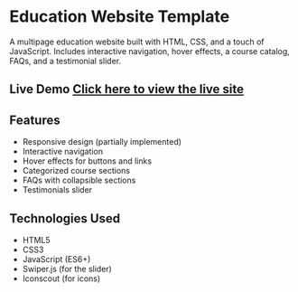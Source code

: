 # Education Website Template
A multipage education website built with HTML, CSS, and a touch of JavaScript. Includes interactive navigation, hover effects, a course catalog, FAQs, and a testimonial slider.

## Live Demo [Click here to view the live site](https://ellafsd.github.io/education-website-template/ ) 

## Features
- Responsive design (partially implemented)
- Interactive navigation
- Hover effects for buttons and links
- Categorized course sections
- FAQs with collapsible sections
- Testimonials slider

## Technologies Used
- HTML5
- CSS3
- JavaScript (ES6+)
- Swiper.js (for the slider)
- Iconscout (for icons)
